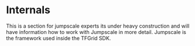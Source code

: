 # Internals

This is a section for jumpscale experts its under heavy construction and will have information how to work with Jumpscale in more detail.
Jumpscale is the framework used inside the TFGrid SDK.
